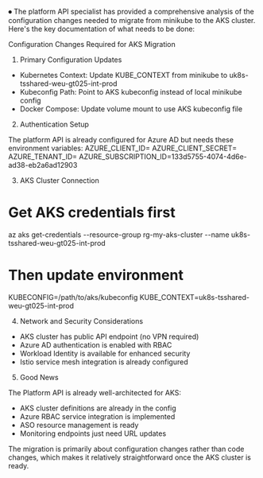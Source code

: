 ⏺ The platform API specialist has provided a comprehensive analysis of the configuration
  changes needed to migrate from minikube to the AKS cluster. Here's the key documentation
  of what needs to be done:

  Configuration Changes Required for AKS Migration

  1. Primary Configuration Updates

  - Kubernetes Context: Update KUBE_CONTEXT from minikube to
  uk8s-tsshared-weu-gt025-int-prod
  - Kubeconfig Path: Point to AKS kubeconfig instead of local minikube config
  - Docker Compose: Update volume mount to use AKS kubeconfig file

  2. Authentication Setup

  The platform API is already configured for Azure AD but needs these environment
  variables:
  AZURE_CLIENT_ID=<service-principal-client-id>
  AZURE_CLIENT_SECRET=<service-principal-secret>
  AZURE_TENANT_ID=<azure-tenant-id>
  AZURE_SUBSCRIPTION_ID=133d5755-4074-4d6e-ad38-eb2a6ad12903

  3. AKS Cluster Connection

  # Get AKS credentials first
  az aks get-credentials --resource-group rg-my-aks-cluster --name
  uk8s-tsshared-weu-gt025-int-prod

  # Then update environment
  KUBECONFIG=/path/to/aks/kubeconfig
  KUBE_CONTEXT=uk8s-tsshared-weu-gt025-int-prod

  4. Network and Security Considerations

  - AKS cluster has public API endpoint (no VPN required)
  - Azure AD authentication is enabled with RBAC
  - Workload Identity is available for enhanced security
  - Istio service mesh integration is already configured

  5. Good News

  The Platform API is already well-architected for AKS:
  - AKS cluster definitions are already in the config
  - Azure RBAC service integration is implemented
  - ASO resource management is ready
  - Monitoring endpoints just need URL updates

  The migration is primarily about configuration changes rather than code changes, which
  makes it relatively straightforward once the AKS cluster is ready.